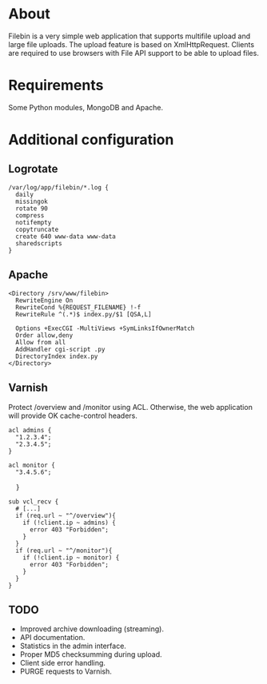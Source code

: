 About
=====
Filebin is a very simple web application that supports multifile upload and large file uploads. The upload feature is based on XmlHttpRequest. Clients are required to use browsers with File API support to be able to upload files.

Requirements
============
Some Python modules, MongoDB and Apache.

Additional configuration
========================

Logrotate
---------
    /var/log/app/filebin/*.log {
      daily
      missingok
      rotate 90
      compress
      notifempty
      copytruncate
      create 640 www-data www-data
      sharedscripts
    }

Apache
------
    <Directory /srv/www/filebin>
      RewriteEngine On
      RewriteCond %{REQUEST_FILENAME} !-f
      RewriteRule ^(.*)$ index.py/$1 [QSA,L]
    
      Options +ExecCGI -MultiViews +SymLinksIfOwnerMatch
      Order allow,deny
      Allow from all
      AddHandler cgi-script .py
      DirectoryIndex index.py
    </Directory>

Varnish
-------
Protect /overview and /monitor using ACL. Otherwise, the web application will provide OK cache-control headers.

    acl admins {
      "1.2.3.4";
      "2.3.4.5";
    }
    
    acl monitor {
      "3.4.5.6";
    }
    
    sub vcl_recv {
      # [...]
      if (req.url ~ "^/overview"){
        if (!client.ip ~ admins) {
          error 403 "Forbidden";
        }
      }
      if (req.url ~ "^/monitor"){
        if (!client.ip ~ monitor) {
          error 403 "Forbidden";
        }
      }
    }

TODO
----
* Improved archive downloading (streaming).
* API documentation.
* Statistics in the admin interface.
* Proper MD5 checksumming during upload.
* Client side error handling.
* PURGE requests to Varnish.
